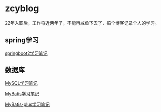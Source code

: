 # zcyblog

22年入职后，工作将近两年了，不能再咸鱼下去了，搞个博客记录个人的学习。

## spring学习

[springboot2学习笔记](spring/SpringBoot2学习笔记.md)



## 数据库

[MySQL学习笔记](database/MySQL学习笔记)

[MyBatis学习笔记](database/MyBatis学习笔记)

[MyBatis-plus学习笔记](database/MyBatis-plus学习笔记.md)